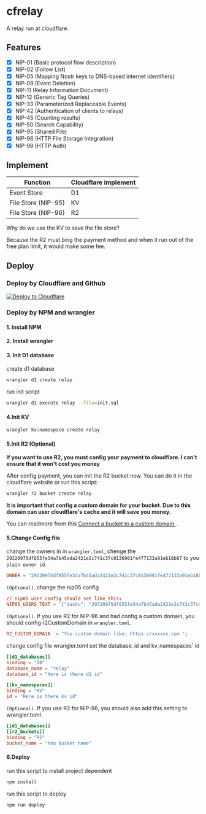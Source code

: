 # cfrelay

A relay run at cloudflare.

## Features

- [x] NIP-01 (Basic protocol flow description)
- [x] NIP-02 (Follow List)
- [x] NIP-05 (Mapping Nostr keys to DNS-based internet identifiers)
- [x] NIP-09 (Event Deletion)
- [x] NIP-11 (Relay Information Document)
- [x] NIP-12 (Generic Tag Queries)
- [x] NIP-33 (Parameterized Replaceable Events)
- [x] NIP-42 (Authentication of clients to relays)
- [x] NIP-45 (Counting results)
- [x] NIP-50 (Search Capability)
- [x] NIP-95 (Shared File)
- [x] NIP-96 (HTTP File Storage Integration)
- [x] NIP-98 (HTTP Auth)

## Implement

| Function            | Cloudflare implement |
|---------------------|----------------------|
| Event Store         | D1                   |
| File Store (NIP-95) | KV                   |
| File Store (NIP-96) | R2                   |

Why do we use the KV to save the file store?

Because the R2 must bing the payment method and when it run out of the free plan limit, it would make some fee.

## Deploy

### Deploy by Cloudflare and Github

[![Deploy to Cloudflare](https://deploy.workers.cloudflare.com/button)](https://deploy.workers.cloudflare.com/?url=https%3A%2F%2Fgithub.com%2Fhaorendashu%2Fcfrelay)

### Deploy by NPM and wrangler

#### 1. Install NPM

#### 2. Install wrangler

#### 3. Init D1 database

create d1 database

```bash
wrangler d1 create relay
```

run init script

```bash
wrangler d1 execute relay --file=init.sql
```

#### 4.Init KV

```bash
wrangler kv:namespace create relay
```

#### 5.Init R2 (Optional)

**If you want to use R2, you must config your payment to cloudflare. I can't ensure that it won't cost you money**

After config payment, you can init the R2 bucket now. You can do it in the cloudflare website or run this script:

```bash
wrangler r2 bucket create relay
```

**It is important that config a custom domain for your bucket. Due to this domain can user cloudflare's cache and it will save you money.**

You can readmore from this [Connect a bucket to a custom domain
](https://developers.cloudflare.com/r2/buckets/public-buckets/#connect-a-bucket-to-a-custom-domain).

#### 5.Change Config file

change the owners in in ```wrangler.toml```, chenge the ```29320975df855fe34a7b45ada2421e2c741c37c0136901fe477133a91eb18b07``` to you ```plain owner id```.

``` toml
OWNER = "29320975df855fe34a7b45ada2421e2c741c37c0136901fe477133a91eb18b07"
```

```(Optional)```. change the nip05 config

``` toml
// nip05 user config should set like this:
NIP05_USERS_TEXT = '{"dashu": "29320975df855fe34a7b45ada2421e2c741c37c0136901fe477133a91eb18b07"}'
```

```(Optional)```. If you use R2 for NIP-96 and had config a custom domain, you should config r2CustomDomain in ```wrangler.toml```.

``` toml
R2_CUSTOM_DOMAIN  = "You custom domain like: https://xxxxxx.com ";
```

change config file wrangler.toml set the database_id and kv_namespaces' id

```toml
[[d1_databases]]
binding = "DB"
database_name = "relay"
database_id = "Here is there d1 id"

[[kv_namespaces]]
binding = "KV"
id = "Here is there kv id"
```

```(Optional)```. If you use R2 for NIP-96, you should also add this setting to wrangler.toml.

```toml
[[d1_databases]]
[[r2_buckets]]
binding = "R2"
bucket_name = "You bucket name"
```

#### 6.Deploy

run this script to install project dependent

```bash
npm install
```

run this script to deploy

```bash
npm run deploy
```
